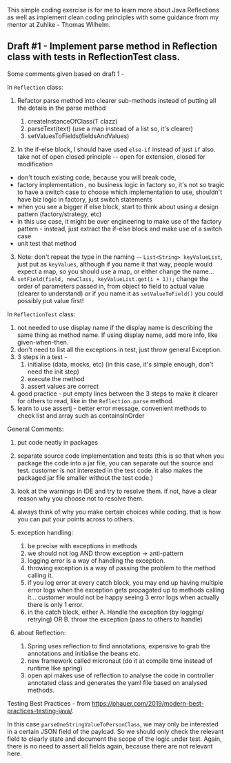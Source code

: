 This simple coding exercise is for me to learn more about Java Reflections as well as implement
clean coding principles with some guidance from my mentor at Zuhlke - Thomas Wilhelm. 

Draft #1 - Implement parse method in Reflection class with tests in ReflectionTest class.
-- 
Some comments given based on draft 1 - 

In `Reflection` class: 
1. Refactor parse method into clearer sub-methods instead of putting all the details in the parse method
   1. createInstanceOfClass(T clazz)
   1. parseText(text) (use a map instead of a list so, it's clearer)
   1. setValuesToFields(fieldsAndValues)


2. In the if-else block, I should have used `else-if` instead of just `if` also. 
take not of open closed principle -- open for extension, closed for modification
- don't touch existing code, because you will break code,
- factory implementation , no business logic in factory so, it's not so tragic to have a switch case to choose which implementation to use, shouldn't have biz logic in factory, just switch statements
- when you see a bigger if else block, start to think about using a design pattern (factory/strategy, etc)
- in this use case, it might be over engineering to make use of the factory pattern - instead, just extract the if-else block and make use of a switch case
- unit test that method

3. Note: don't repeat the type in the naming -- `List<String> keyValueList`, 
just put as `keyValues`, although if you name it that way, people would expect a map, so you should use a map, or either change the name...
4. `setField(field, newClass, keyValueList.get(i + 1));`  change the order of parameters passed in, from object to field to actual value (clearer to understand) or if you name it as `setValueToField()` you could possibly put value first! 



In `ReflectionTest` class:

1. not needed to use display name if the display name is describing the same thing as method name. If using display name, add more info, like given-when-then.
1. don't need to list all the exceptions in test, just throw general Exception.
1. 3 steps in a test - 
   1. initialise (data, mocks, etc) (in this case, it's simple enough, don't need the init step)
   1. execute the method
   1. assert values are correct
1. good practice - put empty lines between the 3 steps to make it clearer for others to read, like in the `Reflection.parse` method.
1. learn to use assertj - better error message, convenient methods to check list and array such as containsInOrder


General Comments:
1. put code neatly in packages
1. separate source code implementation and tests (this is so that when you package the code into a jar file, you can separate out the source and test. customer is not interested in the test code. it also makes the packaged jar file smaller without the test code.)
1. look at the warnings in IDE and try to resolve them. if not, have a clear reason why you choose not to resolve them.
1. always think of why you make certain choices while coding. that is how you can put your points across to others. 

1. exception handling:
   1. be precise with exceptions in methods
   1. we should not log AND throw exception -> anti-pattern
   1. logging error is a way of handling the exception.
   1. throwing exception is a way of passing the problem to the method calling it.
   1. if you log error at every catch block, you may end up having multiple error logs when the exception gets propagated up to methods calling it... customer would not be happy seeing 3 error logs when actually there is only 1 error.
   1. in the catch block, either A. Handle the exception (by logging/ retrying) OR B. throw the exception (pass to others to handle)
1. about Reflection: 
   1. Spring uses reflection to find annotations, expensive to grab the annotations and initialise the beans etc.
   1. new framework called micronaut (do it at compile time instead of runtime like spring)
   1. open api makes use of reflection to analyse the code in controller annotated class and generates the yaml file based on analysed methods.
    

Testing Best Practices -
from https://phauer.com/2019/modern-best-practices-testing-java/.

In this case `parseOneStringValueToPersonClass`, we may only be interested in a certain JSON field of the payload. So we should only check the relevant field to clearly state and document the scope of the logic under test. Again, there is no need to assert all fields again, because there are not relevant here.